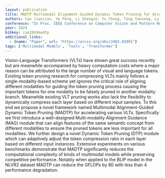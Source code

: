 ```yaml
---
layout: publication
title: MADTP Multimodal Alignment-Guided Dynamic Token Pruning for Accelerating Vision-Language Transformer
authors: Cao Jianjian, Ye Peng, Li Shengze, Yu Chong, Tang Yansong, Lu Jiwen, Chen Tao
conference: "In Proc. IEEE Conference on Computer Vision and Pattern Recognition"
year: 2024
bibkey: cao2024madtp
additional_links:
  - {name: "Paper", url: "https://arxiv.org/abs/2403.02991"}
tags: ['Multimodal Models', 'Tools', 'Transformer']
---
```

Vision-Language Transformers (VLTs) have shown great success recently but are meanwhile accompanied by heavy computation costs where a major reason can be attributed to the large number of visual and language tokens. Existing token pruning research for compressing VLTs mainly follows a single-modality-based scheme yet ignores the critical role of aligning different modalities for guiding the token pruning process causing the important tokens for one modality to be falsely pruned in another modality branch. Meanwhile existing VLT pruning works also lack the flexibility to dynamically compress each layer based on different input samples. To this end we propose a novel framework named Multimodal Alignment-Guided Dynamic Token Pruning (MADTP) for accelerating various VLTs. Specifically we first introduce a well-designed Multi-modality Alignment Guidance (MAG) module that can align features of the same semantic concept from different modalities to ensure the pruned tokens are less important for all modalities. We further design a novel Dynamic Token Pruning (DTP) module which can adaptively adjust the token compression ratio in each layer based on different input instances. Extensive experiments on various benchmarks demonstrate that MADTP significantly reduces the computational complexity of kinds of multimodal models while preserving competitive performance. Notably when applied to the BLIP model in the NLVR2 dataset MADTP can reduce the GFLOPs by 80 with less than 4 performance degradation.
